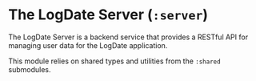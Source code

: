# The LogDate Server (`:server`)

The LogDate Server is a backend service that provides a RESTful API for managing user data for
the LogDate application.

This module relies on shared types and utilities from the `:shared` submodules.